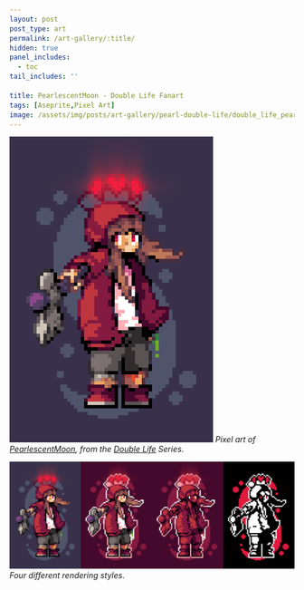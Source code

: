 ```yaml
---
layout: post
post_type: art
permalink: /art-gallery/:title/
hidden: true
panel_includes:
  - toc
tail_includes: ''

title: PearlescentMoon - Double Life Fanart
tags: [Aseprite,Pixel Art]
image: /assets/img/posts/art-gallery/pearl-double-life/double_life_pearlescent_curse_1.png
---
```


![](/assets/img/posts/art-gallery/pearl-double-life/double_life_pearlescent_curse_1.png)
_Pixel art of [PearlescentMoon](https://www.youtube.com/@PearlescentMoon), from the [Double Life](https://www.youtube.com/playlist?list=PLxAyA97FNoKIvnWusS08z8e-TJS7F0ZSW) Series._

![](/assets/img/posts/art-gallery/pearl-double-life/double_life_pearlescent_curse_all.png)
_Four different rendering styles._
